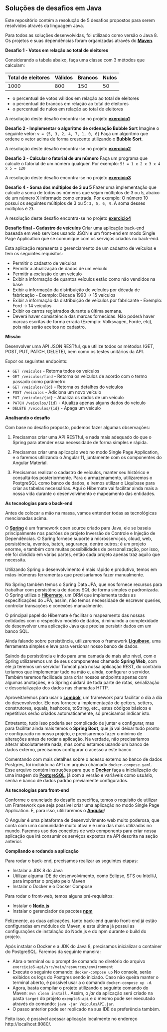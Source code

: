## Soluções de desafios em Java 

Este repositório contém a resolução de 5 desafios propostos para serem resolvidos através da linguagem Java.

Para todos as soluções desenvolvidas, foi utilizado como versão o Java 8. Os projetos e suas dependências foram organizadas através do [**Maven**](https://maven.apache.org/).

**Desafio 1 - Votos em relação ao total de eleitores**

Considerando a tabela abaixo, faça uma classe com 3 métodos que calculam:

| Total de eleitores | Válidos | Brancos | Nulos
|--|--|--|--|
| 1000 | 800 | 150 | 50 |


-   o percentual de votos válidos em relação ao total de eleitores
-   o percentual de brancos em relação ao total de eleitores
-   o percentual de nulos em relação ao total de eleitores

A resolução deste desafio encontra-se no projeto [**exercicio1**](https://github.com/marceloaprado/avaliacao/tree/main/exercicio1)



**Desafio 2 - Implementar o algoritmo de ordenação Bubble Sort**
Imagine o seguinte vetor:
`v = {5, 3, 2, 4, 7, 1, 0, 6}`
Faça um algoritmo que ordene o vetor acima de forma crescente utilizando o **Bubble Sort**.

A resolução deste desafio encontra-se no projeto [**exercicio2**](https://github.com/marceloaprado/avaliacao/tree/main/exercicio2)


**Desafio 3 - Calcular o fatorial de um número**
Faça um programa que calcule o fatorial de um número qualquer.
Por exemplo:
`5! = 1 x 2 x 3 x 4 x 5 = 120`

A resolução deste desafio encontra-se no projeto [**exercicio3**](https://github.com/marceloaprado/avaliacao/tree/main/exercicio3)


**Desafio 4 - Soma dos múltiplos de 3 ou 5**
Fazer uma implementação que calcule a soma de todos os números que sejam múltiplos de 3 ou 5, abaixo de um número X informado como entrada.
Por exemplo: 
O número 10 possui os seguintes múltiplos de 3 ou 5: `3, 5, 6, 9`. A soma desses múltiplos é `23`.

A resolução deste desafio encontra-se no projeto [**exercicio4**](https://github.com/marceloaprado/avaliacao/tree/main/exercicio4)

**Desafio final - Cadastro de veículos**
Criar uma aplicação back-end baseada em web services usando JSON e um front-end em modo Single Page Application que se comunique com os serviços criados no back-end.

Esta aplicação representa o gerenciamento de um cadastro de veículos e tem os seguintes requisitos:

- Permitir o cadastro de veículos
- Permitir a atualização de dados de um veículo
- Permitir a exclusão de um veículo
- Exibir a informação de quantos veículos estão como não vendidos na base
- Exibir a informação da distribuição de veículos por década de fabricação
		- Exemplo: Década 1990 -> 15 veículos
- Exibir a informação da distribuição de veículos por fabricante
		- Exemplo: Ford -> 14 veículos
- Exibir os carros registrados durante a última semana.
- Deverá haver consistência das marcas fornecidas. Não poderá haver marcas escritas de forma errada (Exemplo: Volksvagen, Forde, etc), pois não serão aceitos no cadastro.


**Missão**

Desenvolver uma API JSON RESTful, que utilize todos os métodos (GET, POST, PUT, PATCH, DELETE), bem como os testes unitários da API.

Expor os seguintes endpoints:

- `GET /veiculos` - Retorna todos os veículos
- `GET /veiculos/find` - Retorna os veículos de acordo com o termo passado como parâmetro
- `GET /veiculos/{id}` - Retorna os detalhes do veículos
- `POST /veiculos` - Adiciona um novo veículo
-  `PUT /veiculos/{id}` - Atualiza os dados de um veículo 
-  `PATCH /veiculos/{id}` - Atualiza apenas alguns dados do veículo 
-  `DELETE /veiculos/{id}` - Apaga um veículo

**Analisando o desafio**

Com base no desafio proposto, podemos fazer algumas observações:

1.  Precisamos criar uma API RESTful, e nada mais adequado do que o Spring para atender essa necessidade de forma simples e rápida.

2.  Precisamos criar uma aplicação web no modo Single Page Application, e o faremos utilizando o Angular 11, juntamente com os componentes do Angular Material. 

3.  Precisamos realizar o cadastro de veículos, manter seu histórico e consultá-los posteriormente. Para o armazenamento, utilizaremos o PostgreSQL como banco de dados, e iremos utilizar o Liquibase para criar as tabelas necessárias. Aqui o Hibernate vai facilitar ainda mais a nossa vida durante o desenvolvimento e mapeamento das entidades.

**As tecnologias para o back-end**

Antes de colocar a mão na massa, vamos entender todas as tecnológicas
mencionadas acima.

O [**Spring**](https://spring.io/) é um framework open source criado para Java, ele se baseia principalmente nos padrões de projeto Inversão de Controle e Injeção de Dependências. O Spring fornece suporte a microsserviços, cloud, web, persistência, eventos, batch, segurança, dentre outros; é um projeto enorme, e também com muitas possibilidades de personalização, por isso, ele foi dividido em várias partes, então cada projeto apenas traz aquilo que necessita.

Utilizando Spring o desenvolvimento é mais rápido e produtivo, temos em mãos inúmeras ferramentas que precisaríamos fazer manualmente. 

No Spring também temos o Spring Data JPA, que nos fornece recursos para trabalhar com persistência de dados SQL de forma simples e padronizada. O Spring utiliza o [**Hibernate**](https://hibernate.org/), um ORM que implementa todas as especificações do JPA, assim, não temos necessidade de escrever queries, controlar transações e conexões manualmente.

O principal papel do Hibernate é facilitar o mapeamento das nossas
entidades com o respectivo modelo de dados, diminuindo a complexidade de desenvolver uma aplicação Java que precisa persistir dados em um banco SQL. 

Ainda falando sobre persistência, utilizaremos o framework [**Liquibase**](https://www.liquibase.org/), uma ferramenta simples e leve para versionar nosso banco de dados.

Saindo da persistência e indo para uma camada de mais alto nível, com o
Spring utilizaremos um de seus componentes chamado **Spring Web**, com ele já teremos um servidor Tomcat para nossa aplicação REST, do
contrário teríamos que implementar tudo na mão e, ainda, configurar o
servidor. Também teremos facilidade para criar nossos endpoints apenas
com algumas anotações, e o Spring cuidará de toda parte de rotas,
serialização e desserialização dos dados nas chamadas HTTP.

Aproveitaremos para usar o [**Lombok**](https://projectlombok.org/), um framework para facilitar o dia a dia do desenvolvedor. Ele nos fornece a implementação de getters, setters, construtores, equals, hashcode, toString, etc., estes códigos básicos e repetitivos serão criados automaticamente, só precisamos indicar isto.

Entretanto, tudo isso poderia ser complicado de juntar e configurar, mas
para facilitar ainda mais temos o **Spring Boot**, que já vai deixar
tudo pronto e configurado no nosso projeto, e precisaremos fazer o
mínimo de alterações antes de rodar a aplicação. Na verdade, não
precisaríamos alterar absolutamente nada, mas como estamos usando um banco de dados externo, precisamos configurar o acesso a este banco.

Comentando com mais detalhes sobre o acesso externo ao banco de dados Postgres, foi incluído na API um arquivo chamado `docker-compose.yaml`. Esse arquivo contém instruções para que o [**Docker**](https://www.docker.com/) faça a inicialização de uma imagem do [**PostgreSQL**](https://www.postgresql.org/), já com a versão e variáveis como usuário, senha e banco de dados padrão previamente configurados. 

**As tecnologias para front-end**

Conforme o enunciado do desafio especifica, temos o requisito de utilizar um Framework que seja possível criar uma aplicação no modo Single Page Application. E, para isso, utilizaremos o [**Angular**](https://angular.io/)!

O Angular é uma plataforma de desenvolvimento web muito poderosa, que conta com uma comunidade muito ativa e é uma das mais utilizadas no mundo. Faremos uso dos conceitos de web components para criar nossa aplicação que irá consumir os serviços expostos na API descrita na seção anterior.


**Compilando e rodando a aplicação**

Para rodar o back-end, precisamos realizar as seguintes etapas:
- Instalar a JDK 8 do Java
- Utilizar alguma IDE de desenvolvimento, como Eclipse, STS ou IntelliJ, para importar o projeto pelo Maven
- Instalar o Docker e o Docker Compose

Para rodar o front-web, temos alguns pré-requisitos:

-  Instalar o [**Node.js**](https://nodejs.org/)
-  Instalar o gerenciador de pacotes [**npm**](https://docs.npmjs.com/getting-started) 

Felizmente, as duas aplicações, tanto back-end quanto front-end já estão configuradas em módulos do Maven, e esta última já possui as configurações de instalação do Node.js e do npm durante o build do projeto.

Após instalar o Docker e a JDK do Java 8, precisamos inicializar o container do PostgreSQL. Faremos da seguinte maneira:

- Abra o terminal ou o prompt de comando no diretório do arquivo `exercicio5-api/src/main/resources/environment`
- Execute o seguinte comando: `docker-compose up`
No console, serão exibidos os logs do Postgres sendo iniciado. Caso não queira manter o terminal aberto, é possível usar a o comando `docker-compose up -d`.
- Agora, basta compilar o projeto utilizando o seguinte comando do Maven: `mvn clean install` .  Assim, o *jar* da aplicação será criado na pasta `target` do projeto `exemplo5-api` e o mesmo pode ser executado através do comando:  `java -jar VeiculosAPI.jar`.
- O passo anterior pode ser replicado na sua IDE de preferência também.

Feito isso, é possível acessar aplicação localmente no endereço http://localhost:8080/.
